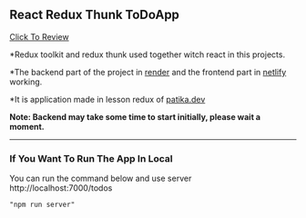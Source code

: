 ## React Redux Thunk ToDoApp

[Click To Review](https://react-redux-thunk-todo.netlify.app/)

\*Redux toolkit and redux thunk used together witch react in this projects.

\*The backend part of the project in [render](https://render.com/)
and the frontend part in [netlify](https://www.netlify.com) working.

\*It is application made in lesson redux of [patika.dev](https://www.patika.dev/tr)

**Note: Backend may take some time to start initially, please wait a moment.**

<hr>

### If You Want To Run The App In Local

You can run the command below and use server
http://localhost:7000/todos

```
"npm run server"
```
